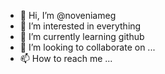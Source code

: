 - 👋 Hi, I’m @noveniameg
- 👀 I’m interested in everything
- 🌱 I’m currently learning github
- 💞️ I’m looking to collaborate on ...
- 📫 How to reach me ...

<!---
noveniameg/noveniameg is a ✨ special ✨ repository because its `README.md` (this file) appears on your GitHub profile.
You can click the Preview link to take a look at your changes.
--->
